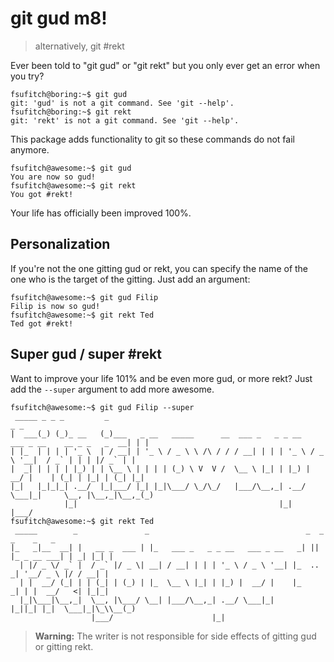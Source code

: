 git gud m8!
===========

> alternatively, git #rekt

Ever been told to "git gud" or "git rekt" but you only ever get an
error when you try?

    fsufitch@boring:~$ git gud
    git: 'gud' is not a git command. See 'git --help'.
    fsufitch@boring:~$ git rekt
    git: 'rekt' is not a git command. See 'git --help'.

This package adds functionality to git so these commands do not fail
anymore.

    fsufitch@awesome:~$ git gud
    You are now so gud!
    fsufitch@awesome:~$ git rekt
    You got #rekt!

Your life has officially been improved 100%.

Personalization
---------------

If you're not the one gitting gud or rekt, you can specify the name of
the one who is the target of the gitting. Just add an argument:

    fsufitch@awesome:~$ git gud Filip
    Filip is now so gud!
    fsufitch@awesome:~$ git rekt Ted
    Ted got #rekt!

Super gud / super #rekt
-----------------------

Want to improve your life 101% and be even more gud, or more rekt?
Just add the `--super` argument to add more awesome.

    fsufitch@awesome:~$ git gud Filip --super
     _____ _ _ _         _                                                                         _ _ 
    |  ___(_) (_)_ __   (_)___   _ __   _____      __  ___ _   _ _ __   ___ _ __    __ _ _   _  __| | |
    | |_  | | | | '_ \  | / __| | '_ \ / _ \ \ /\ / / / __| | | | '_ \ / _ \ '__|  / _` | | | |/ _` | |
    |  _| | | | | |_) | | \__ \ | | | | (_) \ V  V /  \__ \ |_| | |_) |  __/ |    | (_| | |_| | (_| |_|
    |_|   |_|_|_| .__/  |_|___/ |_| |_|\___/ \_/\_/   |___/\__,_| .__/ \___|_|     \__, |\__,_|\__,_(_)
                |_|                                             |_|                |___/               
    fsufitch@awesome:~$ git rekt Ted
     _____        _               _                                   _  _            _    _   _ 
    |_   _|__  __| |   __ _  ___ | |_   ___ _   _ _ __   ___ _ __   _| || |_ _ __ ___| | _| |_| |
      | |/ _ \/ _` |  / _` |/ _ \| __| / __| | | | '_ \ / _ \ '__| |_  ..  _| '__/ _ \ |/ / __| |
      | |  __/ (_| | | (_| | (_) | |_  \__ \ |_| | |_) |  __/ |    |_      _| | |  __/   <| |_|_|
      |_|\___|\__,_|  \__, |\___/ \__| |___/\__,_| .__/ \___|_|      |_||_| |_|  \___|_|\_\\__(_)
                      |___/                      |_|                                             

> **Warning:** The writer is not responsible for side effects of
    gitting gud or gitting rekt.